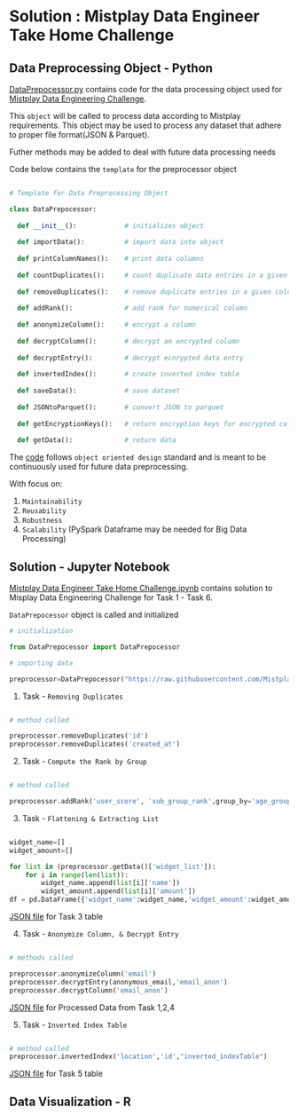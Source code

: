 # Solution : Mistplay Data Engineer Take Home Challenge 


## Data Preprocessing Object - Python 
[DataPrepocessor.py](https://github.com/AymenRumi/DataEngineerTakeHomeChallenge/blob/master/Solution/DataPrepocessor.py) contains code for the data processing object used for [Mistplay Data Engineering Challenge](https://github.com/Mistplay/DataEngineerTakeHomeChallenge).

This `object` will be called to process data according to Mistplay requirements.
This object may be used to process any dataset that adhere to proper file format(JSON & Parquet).

Futher methods may be added to deal with future data processing needs

Code below contains the `template` for the preprocessor object

```python

# Template for Data Preprocessing Object

class DataPrepocessor:
        
  def __init__():            # initializes object 
                                
  def importData():          # import data into object
  
  def printColumnNames():    # print data columns         
  
  def countDuplicates():     # count duplicate data entries in a given column      
  
  def removeDuplicates():    # remove duplicate entries in a given column
      
  def addRank():             # add rank for numerical column
  
  def anonymizeColumn():     # encrypt a column
  
  def decryptColumn():       # decrypt an encrypted column 
  
  def decryptEntry():        # decrypt ecnrypted data entry
  
  def invertedIndex():       # create inverted index table
  
  def saveData():            # save dataset
  
  def JSONtoParquet():       # convert JSON to parquet
  
  def getEncryptionKeys():   # return encryption keys for encrypted columns
  
  def getData():             # return data

```

The [code](https://github.com/AymenRumi/DataEngineerTakeHomeChallenge/blob/master/Solution/DataPrepocessor.py) follows `object oriented design` standard and is meant to be continuously used for future data preprocessing.

With focus on:
1. `Maintainability`
2. `Reusability`
3. `Robustness`
4. `Scalability` (PySpark Dataframe may be needed for Big Data Processing)
               
## Solution - Jupyter Notebook 

[Mistplay Data Engineer Take Home Challenge.ipynb](https://github.com/AymenRumi/DataEngineerTakeHomeChallenge/blob/master/Solution/Mistplay%20Data%20Engineer%20Take%20Home%20Challenge.ipynb) contains solution to Misplay Data Engineering Challenge for Task 1 - Task 6.

`DataPrepocessor` object is called and initialized 

```python
# initialization

from DataPrepocessor import DataPrepocessor

# importing data

preprocessor=DataPrepocessor("https://raw.githubusercontent.com/Mistplay/DataEngineerTakeHomeChallenge/master/data.json")
```

1.  Task - `Removing Duplicates`
```python

# method called

preprocessor.removeDuplicates('id')
preprocessor.removeDuplicates('created_at')
```


2. Task - `Compute the Rank by Group`
```python

# method called

preprocessor.addRank('user_score', 'sub_group_rank',group_by='age_group')
```


3. Task - `Flattening & Extracting List`
```python

widget_name=[]
widget_amount=[]

for list in (preprocessor.getData()['widget_list']):
    for i in range(len(list)):
        widget_name.append(list[i]['name'])
        widget_amount.append(list[i]['amount'])
df = pd.DataFrame({'widget_name':widget_name,'widget_amount':widget_amount})
```

[JSON file](https://github.com/AymenRumi/DataEngineerTakeHomeChallenge/blob/master/Solution/flattened_widget.json) for Task 3 table

4. Task - `Anonymize Column, & Decrypt Entry`
```python

# methods called

preprocessor.anonymizeColumn('email')
preprocessor.decryptEntry(anonymous_email,'email_anon')
preprocessor.decryptColumn('email_anon')
```
[JSON file](https://github.com/AymenRumi/DataEngineerTakeHomeChallenge/blob/master/Solution/preprocessed_Data.json) for Processed Data from Task 1,2,4

5. Task - `Inverted Index Table`
```python

# method called
preprocessor.invertedIndex('location','id',"inverted_indexTable")
```

[JSON file](https://github.com/AymenRumi/DataEngineerTakeHomeChallenge/blob/master/Solution/inverted_indexTable.json) for Task 5 table

## Data Visualization - R
